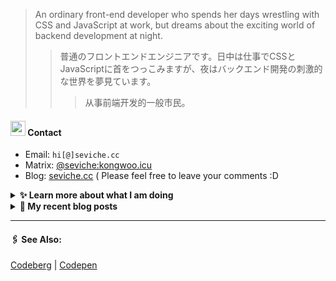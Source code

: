 
> An ordinary front-end developer who spends her days wrestling with CSS and JavaScript at work, but dreams about the exciting world of backend development at night.
>> 	普通のフロントエンドエンジニアです。日中は仕事でCSSとJavaScriptに首をつっこみますが、夜はバックエンド開発の刺激的な世界を夢見ています。
>>>	从事前端开发的一般市民。

####  <img src="https://cdn.discordapp.com/emojis/491270848032800768.png?size=128" style="width:24px;"> Contact  

- Email: `hi[@]seviche.cc`
- Matrix: [@seviche:kongwoo.icu](https://matrix.to/#/@seviche:kongwoo.icu)
- Blog: [seviche.cc](https://seviche.cc) 
  ( Please feel free to leave your comments :D 


<details>
  <summary><b> ✨ Learn more about what I am doing</b>
  </summary>


  
#### 👷 What I'm currently working on

- [runyutech/rainyun-doc](https://github.com/runyutech/rainyun-doc) - 📚 雨云百科的源码，欢迎发起PR，一起来编写吧！ (1 week ago)
- [Sevichecc/Urara-Blog](https://github.com/Sevichecc/Urara-Blog) - Repo for my blog (3 weeks ago)
- [Sevichecc/my-query](https://github.com/Sevichecc/my-query) -  (1 month ago)
- [Sevichecc/Hugo-theme-bear](https://github.com/Sevichecc/Hugo-theme-bear) -  (1 month ago)
- [zeitdose/zeitdose](https://github.com/zeitdose/zeitdose) -  (2 months ago)
  <br>
#### 🌱 My latest projects

- [Sevichecc/my-query](https://github.com/Sevichecc/my-query) - 
- [Sevichecc/unfold](https://github.com/Sevichecc/unfold) - 
- [Sevichecc/devSite](https://github.com/Sevichecc/devSite) - 
- [Sevichecc/raycast-anki-extension](https://github.com/Sevichecc/raycast-anki-extension) - 
- [Sevichecc/Lisp-interpreter-in-TS](https://github.com/Sevichecc/Lisp-interpreter-in-TS) - 
  

#### 🔨 My recent Pull Requests


- [Create pull.yml](https://github.com/zeitdose/zeitdose/pull/1) on [zeitdose/zeitdose](https://github.com/zeitdose/zeitdose) (6 months ago)
- [Update zh-CN&#39;s translation #529](https://github.com/evroon/bracket/pull/532) on [evroon/bracket](https://github.com/evroon/bracket) (7 months ago)
- [Fix typo](https://github.com/primefaces/primevue/pull/5029) on [primefaces/primevue](https://github.com/primefaces/primevue) (9 months ago)
- [Update mastodon extension](https://github.com/raycast/extensions/pull/9936) on [raycast/extensions](https://github.com/raycast/extensions) (9 months ago)
- [Add i18n support and  translation for zh-CN](https://github.com/evroon/bracket/pull/394) on [evroon/bracket](https://github.com/evroon/bracket) (9 months ago)


#### 🔭 Latest releases I've contributed to


- [primefaces/primevue](https://github.com/primefaces/primevue) ([4.1.0](https://github.com/primefaces/primevue/releases/tag/4.1.0), 2 days ago) - Next Generation Vue UI Component Library
- [runyutech/mofang-rcs](https://github.com/runyutech/mofang-rcs) ([v2.4.6](https://github.com/runyutech/mofang-rcs/releases/tag/v2.4.6), 4 weeks ago) - 
- [evroon/bracket](https://github.com/evroon/bracket) ([v1.5.3](https://github.com/evroon/bracket/releases/tag/v1.5.3), 1 month ago) - Selfhosted tournament system
- [Sevichecc/miniflux-injector](https://github.com/Sevichecc/miniflux-injector) ([v2.3.3](https://github.com/Sevichecc/miniflux-injector/releases/tag/v2.3.3), 11 months ago) - Injects Miniflux search results into search engine pages such as  Google, DuckDuckGo, SearXNG and Brave Search.
  
#### 📓 Gists I wrote
  

- [nord light theme for Rime](https://gist.github.com/ae49279fbc12b633697e05fd832559e9) (2 years ago)
- [](https://gist.github.com/8bb1c560d5ac7bf3d73176a6e059e7fb) (2 years ago)
- [rss&#43; &amp; miniflux](https://gist.github.com/f5608c4ad52e71d98f6fcf74110369df) (2 years ago)
- [fork from https://github.com/ronilaukkarinen/miniflux-theme-midnight/blob/master/style.css](https://gist.github.com/dd534c114a23bb410baeab3287f134e8) (2 years ago)
- [](https://gist.github.com/6fe4eeed295c832111fd7fbedc58cc05) (2 years ago)
</details>


<details>
  <summary><b> 📜 My recent blog posts</b></summary>
  <br/>


- [使用 Obsidian 三年之后的设置 （外观篇）](https://seviche.cc/2024-09-14-obsidian-apperance) (3 weeks ago)
- [我在看什么 · 2023年9月~2024年2月](https://seviche.cc/2024-02-23-reading) (7 months ago)
- [2023 - 命题作文](https://seviche.cc/2024-01-20-2023) (8 months ago)
- [远程工作相关链接](https://seviche.cc/2023-10-02-remote-work) (1 year ago)
- [Akkoma / Pleroma 的媒体相关配置](https://seviche.cc/2023-09-10-akkoma-media) (1 year ago)
</details>


---

####  🖇️ See Also:
[Codeberg](https://codeberg.org/Sevichecc) | [Codepen](https://codepen.io/sevichee)
